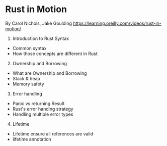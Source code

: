# Rust in Motion
By Carol Nichols, Jake Goulding
https://learning.oreilly.com/videos/rust-in-motion/

1. Introduction to Rust Syntax
  - Common syntax
  - How those concepts are different in Rust

2. Ownership and Borrowing
  - What are Ownership and Borrowing
  - Stack & heap
  - Memory safety

3. Error handling
  - Panic vs returning Result 
  - Rust's error handing strategy
  - Handling multiple error types

4. Lifetime
  - Lifetime ensure all references are valid
  - lifetime annotation

